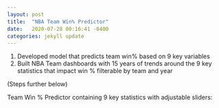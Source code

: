 ```yaml
---
layout: post
title:  "NBA Team Win% Predictor"
date:   2020-07-28 00:16:41 -0400
categories: jekyll update
---
```

1. Developed model that predicts team win% based on 9 key variables
2. Built NBA Team dashboards with 15 years of trends around the 9 key statistics that impact win % filterable by team and year

(Steps further below)

Team Win % Predictor containing 9 key statistics with adjustable sliders:

<!---<img src="/assets/img/NBATeamPredict.png">
<iframe 
frameborder="0" 
height="730" 
width="920" 
scrolling="no" src="https://public.tableau.com/views/BBallWinPredictor/Dashboard32?:language=en&:display_count=y&:origin=viz_share_link:showVizHome=no&:embed=yes">
</iframe>

Team Data Dashboard with 15 years of trends around key statistics that impact win % filterable by team and year. 
- The big green or red numbers next to each metric indicate the team value 
- The smaller number to it's bottom right is the difference from the league average
  - If the number is red, the team is below league average
  - If the number is green, the team is above league average
<img src="/assets/img/NBATeam.png">

Dashboard can be accessed here (fullscreen recommended): https://public.tableau.com/views/BBallAnalysis/Dashboard1?:language=en&:display_count=y&:origin=viz_share_link


Part 1: Developed a model to predict team win % based on 9 key variables.

- NBA team data was pulled using identical webscraper in NBA Player Predictions



